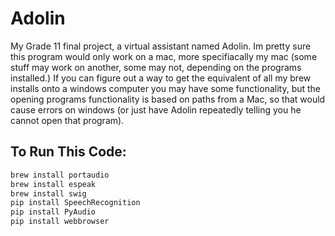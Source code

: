 # Adolin
My Grade 11 final project, a virtual assistant named Adolin.
Im pretty sure this program would only work on a mac, more specifiacally my mac (some stuff may work on another, some may not, depending on the programs installed.) If you can figure out a way to get the equivalent of all my brew installs onto a windows computer you may have some functionality, but the opening programs functionality is based on paths from a Mac, so that would cause errors on windows (or just have Adolin repeatedly telling you he cannot open that program).

## To Run This Code:
```bash
brew install portaudio
brew install espeak
brew install swig
pip install SpeechRecognition
pip install PyAudio
pip install webbrowser
```

